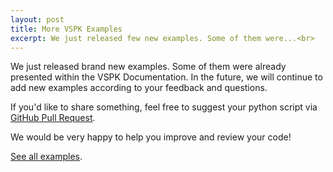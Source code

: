 ```yaml
---
layout: post
title: More VSPK Examples
excerpt: We just released few new examples. Some of them were...<br>
---
```

We just released brand new examples. Some of them were already presented within the VSPK Documentation. In the future, we will continue to add new examples according to your feedback and questions.

If you'd like to share something, feel free to suggest your python script via [GitHub Pull Request](https://help.github.com/articles/creating-a-pull-request/).

We would be very happy to help you improve and review your code!


[See all examples](https://github.com/nuagenetworks/vspk-examples).